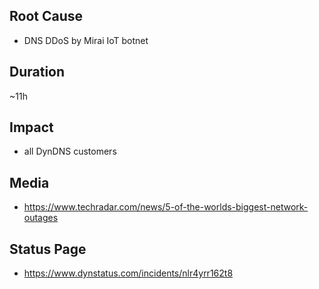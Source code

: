 ## Root Cause

- DNS DDoS by Mirai IoT botnet

## Duration

~11h

## Impact

- all DynDNS customers

## Media

- https://www.techradar.com/news/5-of-the-worlds-biggest-network-outages

## Status Page

- https://www.dynstatus.com/incidents/nlr4yrr162t8
